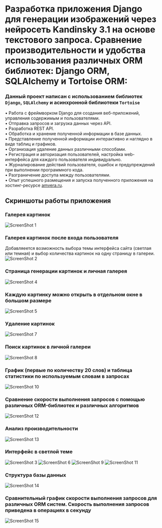 # Разработка приложения Django для генерации изображений через нейросеть Kandinsky 3.1 на основе текстового запроса. Сравнение производительности и удобства использования различных ORM библиотек: Django ORM, SQLAlchemy и Tortoise ORM:
### Данный проект написан с использованием библиотек **`Django`**, **`SQLAlchemy`** и асинхронной библиотеки **`Tortoise`** 

• Работа с фреймворком Django для создания веб-приложений, управления содержимым и
пользователями.  
• Отправка запросов и загрузка данных через API.  
• Разработка REST API.  
• Обработка и хранение полученной информации в базе данных.  
• Представление полученной информации интерактивно и наглядно в виде таблиц и графиков.  
• Организация удаление данных различными способами.  
• Регистрация и авторизация пользователей, настройка web-интерфейса для каждого пользователя индивидуально.  
• Журналирование действий пользователя, ошибок и предупреждений при выполнении программного кода.  
• Разграничение доступа между пользователями.  
• Опыт успешного размещения и запуска полученного приложения на хостинг-ресурсе [amvera.ru](amvera.ru).  
 
## Скриншоты работы приложения

### Галерея картинок
![ScreenShot 1](https://github.com/Topotun77/ImageGenerator/blob/master/ScreenShots/001.JPG?raw=true)
### Галерея картинок после входа пользователя
Добавляеется возможность выбора темы интерфейса сайта (светлая или темная) и выбор количества картинок на 
одну страницу в галереи.
![ScreenShot 2](https://github.com/Topotun77/ImageGenerator/blob/master/ScreenShots/002.JPG?raw=true)
### Страница генерации картинок и личная галерея
![ScreenShot 4](https://github.com/Topotun77/ImageGenerator/blob/master/ScreenShots/004.JPG?raw=true)
### Каждую картинку можно открыть в отдельном окне в большом размере
![ScreenShot 5](https://github.com/Topotun77/ImageGenerator/blob/master/ScreenShots/005.JPG?raw=true)
### Удаление картинок
![ScreenShot 7](https://github.com/Topotun77/ImageGenerator/blob/master/ScreenShots/007.JPG?raw=true)
### Поиск картинок в личной галереи
![ScreenShot 8](https://github.com/Topotun77/ImageGenerator/blob/master/ScreenShots/008.JPG?raw=true)
### График (первые по количеству 20 слов) и таблица статистики по используемым словам в запросах 
![ScreenShot 10](https://github.com/Topotun77/ImageGenerator/blob/master/ScreenShots/010.JPG?raw=true)
### Сравнение скорости выполнения запросов с помощью различных ORM-библиотек и различных алгоритмов
![ScreenShot 12](https://github.com/Topotun77/ImageGenerator/blob/master/ScreenShots/012.JPG?raw=true)
### Анализ производительности
![ScreenShot 13](https://github.com/Topotun77/ImageGenerator/blob/master/ScreenShots/013.JPG?raw=true)

### Интерфейс в светлой теме
![ScreenShot 3](https://github.com/Topotun77/ImageGenerator/blob/master/ScreenShots/003.JPG?raw=true)
![ScreenShot 6](https://github.com/Topotun77/ImageGenerator/blob/master/ScreenShots/006.JPG?raw=true)
![ScreenShot 9](https://github.com/Topotun77/ImageGenerator/blob/master/ScreenShots/009.JPG?raw=true)
![ScreenShot 11](https://github.com/Topotun77/ImageGenerator/blob/master/ScreenShots/011.JPG?raw=true)
### Структура базы данных
![ScreenShot 14](https://github.com/Topotun77/ImageGenerator/blob/master/ScreenShots/014.JPG?raw=true)
### Сравнительный график скорости выполнения запросов для различных ORM систем. Скорость выполнения запросов приведена в операциях в секунду 
![ScreenShot 15](https://github.com/Topotun77/ImageGenerator/blob/master/ScreenShots/015.JPG?raw=true)
